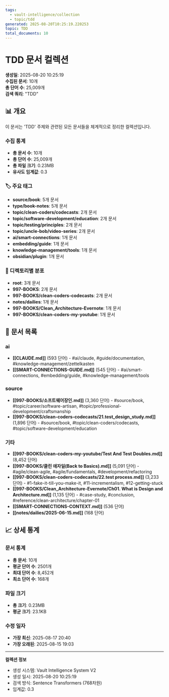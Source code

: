 ```yaml
---
tags:
  - vault-intelligence/collection
  - topic/tdd
generated: 2025-08-20T10:25:19.220253
topic: TDD
total_documents: 10
---
```


# TDD 문서 컬렉션

**생성일**: 2025-08-20 10:25:19  
**수집된 문서**: 10개  
**총 단어 수**: 25,009개  
**검색 쿼리**: "TDD"

## 📊 개요

이 문서는 'TDD' 주제와 관련된 모든 문서들을 체계적으로 정리한 컬렉션입니다.

### 수집 통계
- **총 문서 수**: 10개
- **총 단어 수**: 25,009개  
- **총 파일 크기**: 0.23MB
- **유사도 임계값**: 0.3


### 🏷️ 주요 태그

- **source/book**: 5개 문서
- **type/book-notes**: 5개 문서
- **topic/clean-coders/codecasts**: 2개 문서
- **topic/software-development/education**: 2개 문서
- **topic/testing/principles**: 2개 문서
- **topic/uncle-bob/video-series**: 2개 문서
- **ai/smart-connections**: 1개 문서
- **embedding/guide**: 1개 문서
- **knowledge-management/tools**: 1개 문서
- **obsidian/plugin**: 1개 문서

### 📁 디렉토리별 분포

- **root**: 3개 문서
- **997-BOOKS**: 2개 문서
- **997-BOOKS/clean-coders-codecasts**: 2개 문서
- **notes/dailies**: 1개 문서
- **997-BOOKS/Clean_Architecture-Evernote**: 1개 문서
- **997-BOOKS/clean-coders-my-youtube**: 1개 문서

## 📑 문서 목록

### ai

- **[[CLAUDE.md]]** (593 단어) - #ai/claude, #guide/documentation, #knowledge-management/zettelkasten
- **[[SMART-CONNECTIONS-GUIDE.md]]** (545 단어) - #ai/smart-connections, #embedding/guide, #knowledge-management/tools

### source

- **[[997-BOOKS/소프트웨어장인.md]]** (3,360 단어) - #source/book, #topic/career/software-artisan, #topic/professional-development/craftsmanship
- **[[997-BOOKS/clean-coders-codecasts/21.test_design_study.md]]** (1,896 단어) - #source/book, #topic/clean-coders/codecasts, #topic/software-development/education

### 기타

- **[[997-BOOKS/clean-coders-my-youtube/Test And Test Doubles.md]]** (8,452 단어)
- **[[997-BOOKS/클린 애자일(Back to Basics).md]]** (5,091 단어) - #agile/clean-agile, #agile/fundamentals, #development/refactoring
- **[[997-BOOKS/clean-coders-codecasts/22.test process.md]]** (3,233 단어) - #1-fake-it-till-you-make-it, #11-incrementalism, #12-getting-stuck
- **[[997-BOOKS/Clean_Architecture-Evernote/Ch01. What is Design and Architecture.md]]** (1,135 단어) - #case-study, #conclusion, #reference/clean-architecture/chapter-01
- **[[SMART-CONNECTIONS-CONTEXT.md]]** (536 단어)
- **[[notes/dailies/2025-06-15.md]]** (168 단어)

## 📈 상세 통계

### 문서 통계
- **총 문서**: 10개
- **평균 단어 수**: 2501개
- **최대 단어 수**: 8,452개
- **최소 단어 수**: 168개

### 파일 크기
- **총 크기**: 0.23MB
- **평균 크기**: 23.1KB

### 수정 일자
- **가장 최신**: 2025-08-17 20:40
- **가장 오래된**: 2025-08-15 19:03

---

**컬렉션 정보**  
- 생성 시스템: Vault Intelligence System V2
- 생성 일시: 2025-08-20 10:25:19
- 검색 방식: Sentence Transformers (768차원)
- 임계값: 0.3
